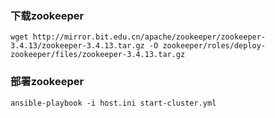 ### 下载zookeeper
```
wget http://mirror.bit.edu.cn/apache/zookeeper/zookeeper-3.4.13/zookeeper-3.4.13.tar.gz -O zookeeper/roles/deploy-zookeeper/files/zookeeper-3.4.13.tar.gz
```

### 部署zookeeper

```
ansible-playbook -i host.ini start-cluster.yml
```